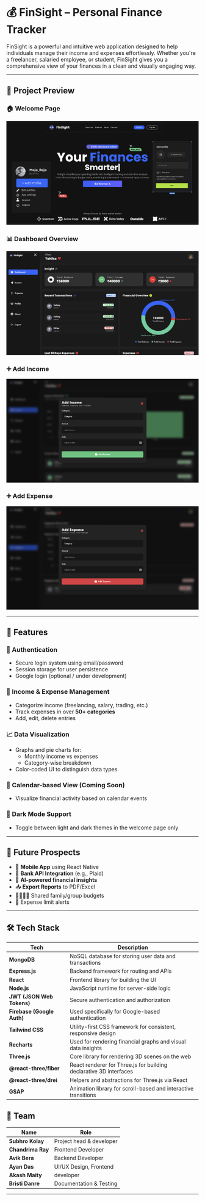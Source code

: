 # 💰 FinSight – Personal Finance Tracker

FinSight is a powerful and intuitive web application designed to help individuals manage their income and expenses effortlessly. Whether you're a freelancer, salaried employee, or student, FinSight gives you a comprehensive view of your finances in a clean and visually engaging way.

---

## 📸 Project Preview

### 🏠 Welcome Page

![Welcome Page](public/dash.png)

### 📊 Dashboard Overview

![Dashboard](public/dashboard.png)

### ➕ Add Income

![Income](public/income.png)


### ➕ Add Expense

![Income](public/expense.png)



---

## 🚀 Features

### 🔐 Authentication
- Secure login system using email/password
- Session storage for user persistence
- Google login (optional / under development)

### 💸 Income & Expense Management
- Categorize income (freelancing, salary, trading, etc.)
- Track expenses in over **50+ categories**
- Add, edit, delete entries

### 📈 Data Visualization
- Graphs and pie charts for:
  - Monthly income vs expenses
  - Category-wise breakdown
- Color-coded UI to distinguish data types

### 📅 Calendar-based View (Coming Soon)
- Visualize financial activity based on calendar events


### 🌙 Dark Mode Support
- Toggle between light and dark themes in the welcome page only

---

## 🧠 Future Prospects

- 📱 **Mobile App** using React Native
- 🏦 **Bank API Integration** (e.g., Plaid)
- 💬 **AI-powered financial insights**
- 📥 **Export Reports** to PDF/Excel
- 👨‍👩‍👧‍👦 Shared family/group budgets
- 🔔 Expense limit alerts

---

## 🛠 Tech Stack

| Tech                     | Description                                                                 |
|--------------------------|-----------------------------------------------------------------------------|
| **MongoDB**              | NoSQL database for storing user data and transactions                      |
| **Express.js**           | Backend framework for routing and APIs                                     |
| **React**                | Frontend library for building the UI                                       |
| **Node.js**              | JavaScript runtime for server-side logic                                   |
| **JWT (JSON Web Tokens)**| Secure authentication and authorization                                     |
| **Firebase (Google Auth)**| Used specifically for Google-based authentication                        |
| **Tailwind CSS**         | Utility-first CSS framework for consistent, responsive design              |                         |
| **Recharts**  | Used for rendering financial graphs and visual data insights               |
| **Three.js**             | Core library for rendering 3D scenes on the web                            |
| **@react-three/fiber**   | React renderer for Three.js for building declarative 3D interfaces          |
| **@react-three/drei**    | Helpers and abstractions for Three.js via React                            |
| **GSAP**                 | Animation library for scroll-based and interactive transitions             |



## 👥 Team

| Name             | Role                      |
|------------------|---------------------------|
| **Subhro Kolay** | Project head & developer |
| **Chandrima Ray** | Frontend Developer |
| **Avik Bera**     | Backend Developer |
| **Ayan Das**      | UI/UX Design, Frontend |
| **Akash Maity**   | developer |
| **Bristi Danre**  | Documentation & Testing |

---
